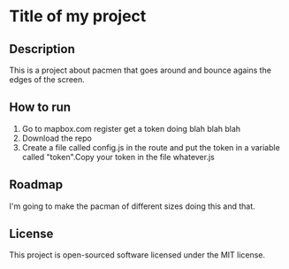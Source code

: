 # Title of my project

## Description

This is a project about pacmen that goes around and bounce agains the edges of the screen.

## How to run

1. Go to mapbox.com register get a token doing blah blah blah
2. Download the repo
3. Create a file called config.js in the route and put the token in a variable called "token".Copy your token in the file whatever.js

## Roadmap

I'm going to make the pacman of different sizes doing this and that.

## License

This project is open-sourced software licensed under the MIT license.
